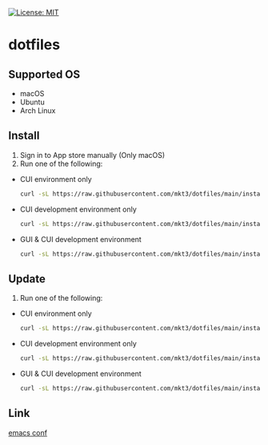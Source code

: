 [![License: MIT](https://img.shields.io/badge/License-MIT-yellow.svg)](https://opensource.org/licenses/MIT)

# dotfiles

## Supported OS
- macOS
- Ubuntu
- Arch Linux

## Install
1. Sign in to App store manually (Only macOS)
2. Run one of the following:
  - CUI environment only
    ```bash
    curl -sL https://raw.githubusercontent.com/mkt3/dotfiles/main/install.sh | sh -s cui
    ```
  - CUI development environment only
    ```bash
    curl -sL https://raw.githubusercontent.com/mkt3/dotfiles/main/install.sh | sh -s cui dev
    ```
  - GUI & CUI development environment
    ```bash
    curl -sL https://raw.githubusercontent.com/mkt3/dotfiles/main/install.sh | sh -s gui dev
    ```
## Update
1. Run one of the following:
  - CUI environment only
    ```bash
    curl -sL https://raw.githubusercontent.com/mkt3/dotfiles/main/install.sh | sh -s cui
    ```
  - CUI development environment only
    ```bash
    curl -sL https://raw.githubusercontent.com/mkt3/dotfiles/main/install.sh | sh -s cui dev
    ```
  - GUI & CUI development environment
    ```bash
    curl -sL https://raw.githubusercontent.com/mkt3/dotfiles/main/install.sh | sh -s gui dev
    ```
## Link
[emacs conf](./files/emacs)
